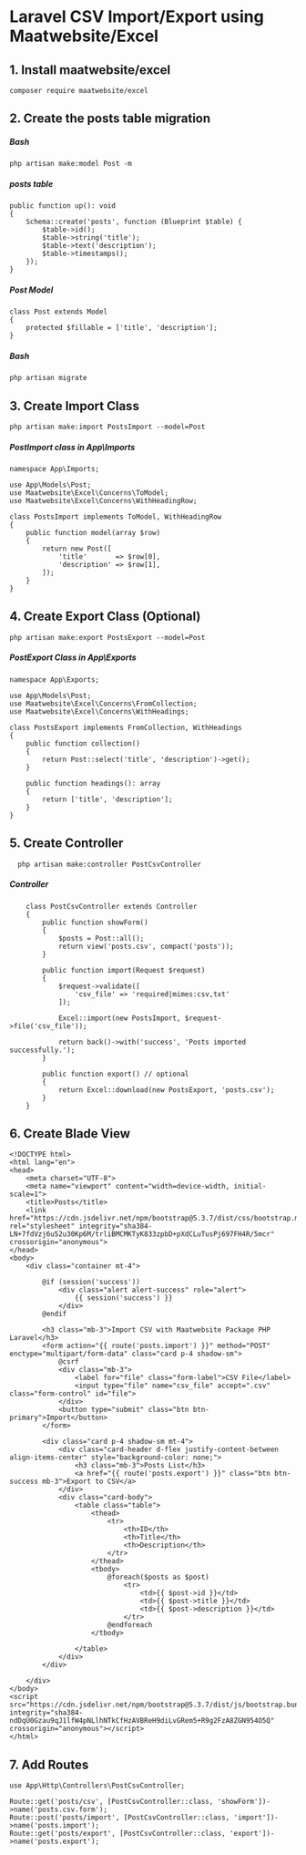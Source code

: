 # Laravel CSV Import/Export using Maatwebsite/Excel

## 1. Install maatwebsite/excel
    composer require maatwebsite/excel
        
## 2. Create the posts table migration
##### Bash
    php artisan make:model Post -m
##### posts table
    public function up(): void
    {
        Schema::create('posts', function (Blueprint $table) {
            $table->id();
            $table->string('title');
            $table->text('description');
            $table->timestamps();
        });
    }
##### Post Model
    class Post extends Model
    {
        protected $fillable = ['title', 'description'];
    }
##### Bash
    php artisan migrate

## 3. Create Import Class
    php artisan make:import PostsImport --model=Post
##### PostImport class in App\Imports
    namespace App\Imports;
    
    use App\Models\Post;
    use Maatwebsite\Excel\Concerns\ToModel;
    use Maatwebsite\Excel\Concerns\WithHeadingRow;
    
    class PostsImport implements ToModel, WithHeadingRow
    {
        public function model(array $row)
        {
            return new Post([
                'title'       => $row[0],
                'description' => $row[1],
            ]);
        }
    }

## 4.  Create Export Class (Optional)

    php artisan make:export PostsExport --model=Post
##### PostExport Class in App\Exports
    namespace App\Exports;
    
    use App\Models\Post;
    use Maatwebsite\Excel\Concerns\FromCollection;
    use Maatwebsite\Excel\Concerns\WithHeadings;
    
    class PostsExport implements FromCollection, WithHeadings
    {
        public function collection()
        {
            return Post::select('title', 'description')->get();
        }
    
        public function headings(): array
        {
            return ['title', 'description'];
        }
    }


## 5.  Create Controller
      php artisan make:controller PostCsvController
##### Controller
        class PostCsvController extends Controller
        {
            public function showForm()
            {
                $posts = Post::all();
                return view('posts.csv', compact('posts'));
            }
        
            public function import(Request $request)
            {
                $request->validate([
                    'csv_file' => 'required|mimes:csv,txt'
                ]);
        
                Excel::import(new PostsImport, $request->file('csv_file'));
        
                return back()->with('success', 'Posts imported successfully.');
            }
        
            public function export() // optional 
            {
                return Excel::download(new PostsExport, 'posts.csv');
            }
        }

## 6. Create Blade View
    <!DOCTYPE html>
    <html lang="en">
    <head>
        <meta charset="UTF-8">
        <meta name="viewport" content="width=device-width, initial-scale=1">
        <title>Posts</title>
        <link href="https://cdn.jsdelivr.net/npm/bootstrap@5.3.7/dist/css/bootstrap.min.css" rel="stylesheet" integrity="sha384-LN+7fdVzj6u52u30Kp6M/trliBMCMKTyK833zpbD+pXdCLuTusPj697FH4R/5mcr" crossorigin="anonymous">
    </head>
    <body>
        <div class="container mt-4">
    
            @if (session('success'))
                <div class="alert alert-success" role="alert">
                    {{ session('success') }}
                </div>
            @endif
    
            <h3 class="mb-3">Import CSV with Maatwebsite Package PHP Laravel</h3>
            <form action="{{ route('posts.import') }}" method="POST" enctype="multipart/form-data" class="card p-4 shadow-sm">
                @csrf
                <div class="mb-3">
                    <label for="file" class="form-label">CSV File</label>
                    <input type="file" name="csv_file" accept=".csv" class="form-control" id="file">
                </div>
                <button type="submit" class="btn btn-primary">Import</button>
            </form>
    
            <div class="card p-4 shadow-sm mt-4">
                <div class="card-header d-flex justify-content-between align-items-center" style="background-color: none;">
                    <h3 class="mb-3">Posts List</h3>
                    <a href="{{ route('posts.export') }}" class="btn btn-success mb-3">Export to CSV</a>
                </div>
                <div class="card-body">
                    <table class="table">
                        <thead>
                            <tr>
                                <th>ID</th>
                                <th>Title</th>
                                <th>Description</th>
                            </tr>
                        </thead>
                        <tbody>
                            @foreach($posts as $post)
                                <tr>
                                    <td>{{ $post->id }}</td>
                                    <td>{{ $post->title }}</td>
                                    <td>{{ $post->description }}</td>
                                </tr>
                            @endforeach
                        </tbody>
            
                    </table>
                </div>
            </div>
    
        </div>
    </body>
    <script src="https://cdn.jsdelivr.net/npm/bootstrap@5.3.7/dist/js/bootstrap.bundle.min.js" integrity="sha384-ndDqU0Gzau9qJ1lfW4pNLlhNTkCfHzAVBReH9diLvGRem5+R9g2FzA8ZGN954O5Q" crossorigin="anonymous"></script>
    </html>

## 7. Add Routes
    use App\Http\Controllers\PostCsvController;
    
    Route::get('posts/csv', [PostCsvController::class, 'showForm'])->name('posts.csv.form');
    Route::post('posts/import', [PostCsvController::class, 'import'])->name('posts.import');
    Route::get('posts/export', [PostCsvController::class, 'export'])->name('posts.export');










